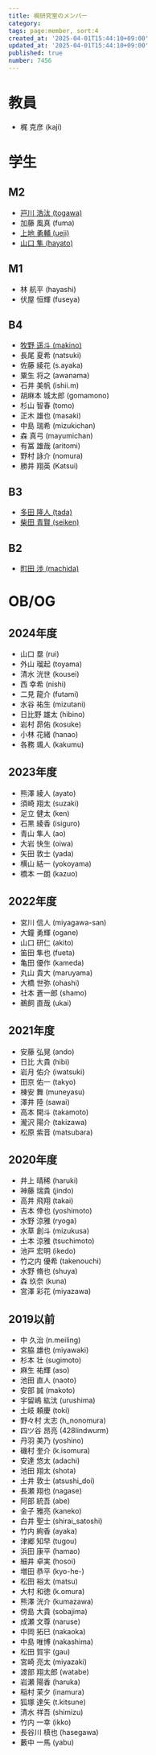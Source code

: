 ```yaml
---
title: 梶研究室のメンバー
category:
tags: page:member, sort:4
created_at: '2025-04-01T15:44:10+09:00'
updated_at: '2025-04-01T15:44:10+09:00'
published: true
number: 7456
---
```


# 教員
- 梶 克彦 (kaji)

# 学生

## M2

- [戸川 浩汰 (togawa)](https://me.togetine.com/)
- 加藤 風真 (fuma)
- [上地 勇輔 (ueji)](https://jyoji.pages.dev/)
- [山口 隼 (hayato)](https://qqey.net/)

## M1
- 林 航平 (hayashi)
- 伏屋 恒輝 (fuseya)

## B4
- [牧野 遥斗 (makino)](https://www.harutiro.net/)
- 長尾 夏希 (natsuki)
- 佐藤 綾花 (s.ayaka)
- 粟生 将之 (awanama)
- 石井 美帆 (ishii.m)
- 胡麻本 城太郎 (gomamono)
- 杉山 智春 (tomo)
- 正木 雄也 (masaki)
- 中島 瑞希 (mizukichan)
- 森 真弓 (mayumichan)
- 有冨 雄哉 (aritomi)
- 野村 詠介 (nomura)
- 勝井 翔英 (Katsui)

## B3
- [多田 隆人 (tada)](https://satooru.me/)
- [柴田 青賢 (seiken)](https://www.kanakanho.dev/)

## B2
- [町田 渉 (machida)](https://wappon28.dev/)

# OB/OG
## 2024年度
- 山口 塁 (rui)
- 外山 瑠起 (toyama)
- 清水 洸世 (kousei)
- 西 幸希 (nishi)
- 二見 龍介 (futami)
- 水谷 祐生 (mizutani)
- 日比野 雄太 (hibino)
- 岩村 昴佑 (kosuke)
- 小林 花緒 (hanao)
- 各務 颯人 (kakumu)

## 2023年度
- 熊澤 綾人 (ayato)
- 須崎 翔太 (suzaki)
- 足立 健太 (ken)
- 石黒 綾香 (isiguro)
- 青山 隼人 (ao)
- 大岩 快生 (oiwa)
- 矢田 敦士 (yada)
- 横山 結一 (yokoyama)
- 橋本 一朗 (kazuo)

## 2022年度
- 宮川 信人 (miyagawa-san)
- 大鐘 勇輝 (ogane)
- 山口 研仁 (akito)
- 笛田 隼也 (fueta)
- 亀田 優作 (kameda)
- 丸山 貴大 (maruyama)
- 大橋 世弥 (ohashi)
- 社本 蒼一郎 (shamo)
- 鵜飼 直哉 (ukai)

## 2021年度
- 安藤 弘晃 (ando)
- 日比 大貴 (hibi)
- 岩月 佑介 (iwatsuki)
- 田京 佑一 (takyo)
- 棟安 舞 (muneyasu)
- 澤井 陸 (sawai)
- 高本 開斗 (takamoto)
- 瀧沢 陽介 (takizawa)
- 松原 紫音 (matsubara)
## 2020年度
- 井上 晴稀 (haruki)
- 神藤 瑞貴 (jindo)
- 高井 飛翔 (takai)
- 吉本 倖也 (yoshimoto)
- 水野 涼雅 (ryoga)
- 水草 創斗 (mizukusa)
- 土本 涼雅 (tsuchimoto)
- 池戸 宏明 (ikedo)
- 竹之内 優希 (takenouchi)
- 水野 脩也 (shuya)
- 森 玖奈 (kuna)
- 宮澤 彩花 (miyazawa)

## 2019以前
- 中 久治 (n.meiling)
- 宮脇 雄也 (miyawaki)
- 杉本 壮 (sugimoto)
- 麻生 祐輝 (aso)
- 池田 直人 (naoto)
- 安部 誠 (makoto)
- 宇留嶋 紘汰 (urushima)
- 土岐 頼慶 (toki)
- 野々村 太志 (h_nonomura)
- 四ツ谷 昂亮 (428lindwurm)
- 丹羽 美乃 (yoshino)
- 磯村 奎介 (k.isomura)
- 安達 悠太 (adachi)
- 池田 翔太 (shota)
- 土井 敦士 (atsushi_doi)
- 長瀬 翔也 (nagase)
- 阿部 統吾 (abe)
- 金子 雅亮 (kaneko)
- 白井 聖士 (shirai_satoshi)
- 竹内 絢香 (ayaka)
- 津郷 知早 (tugou)
- 浜田 康平 (hamao)
- 細井 卓実 (hosoi)
- 増田 恭平 (kyo-he-)
- 松田 裕太 (matsu)
- 大村 和徳 (k.omura)
- 熊澤 洸介 (kumazawa)
- 傍島 大貴 (sobajima)
- 成瀬 文尊 (naruse)
- 中岡 拓巳 (nakaoka)
- 中島 唯博 (nakashima)
- 松田 賀宇 (gau)
- 宮崎 亮太 (miyazaki)
- 渡部 翔太郎 (watabe)
- 岩瀬 陽香 (haruka)
- 稲村 茉夕 (inamura)
- 狐塚 達矢 (t.kitsune)
- 清水 祥吾 (shimizu)
- 竹内 一幸 (ikko)
- 長谷川 槙也 (hasegawa)
- 藪中 一馬 (yabu)

